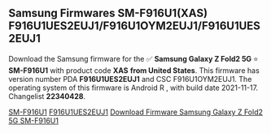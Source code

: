 <h2>Samsung Firmwares SM-F916U1(XAS) F916U1UES2EUJ1/F916U1OYM2EUJ1/F916U1UES2EUJ1</h2>
Download the Samsung firmware for the ✅ <strong>Samsung Galaxy Z Fold2 5G </strong> ⭐ <strong>SM-F916U1</strong> with product code <strong>XAS</strong> <strong> from United States</strong>. This firmware has version number PDA <strong>F916U1UES2EUJ1</strong> and CSC F916U1OYM2EUJ1. The operating system of this firmware is Android R , with build date 2021-11-17. Changelist <strong>22340428</strong>.


[SM-F916U1](https://samfirm.shop/samsung/model/SM-F916U1)
[F916U1UES2EUJ1](https://samfirm.shop/samsung/pda/F916U1UES2EUJ1)
[Download Firmware Samsung Galaxy Z Fold2 5G SM-F916U1](https://samfirm.shop/samsung/firmware/474825)
